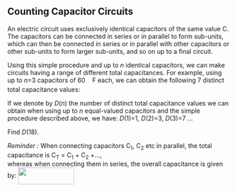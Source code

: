 ## Counting Capacitor Circuits

An electric circuit uses exclusively identical capacitors of the same value C.
<br>
The capacitors can be connected in series or in parallel to form sub-units, which can then be connected in series or in parallel with other capacitors or other sub-units to form larger sub-units, and so on up to a final circuit.

Using this simple procedure and up to <var>n</var> identical capacitors, we can make circuits having a range of different total capacitances. For example, using up to <var>n</var>=3 capacitors of 60 <img src="project/images/p155_capsmu.gif" width="12" height="21" alt="" style="vertical-align:middle;">F each, we can obtain the following 7 distinct total capacitance values: 

If we denote by <var>D</var>(<var>n</var>) the number of distinct total capacitance values we can obtain when using up to <var>n</var> equal-valued capacitors and the simple procedure described above, we have: <var>D</var>(1)=1, <var>D</var>(2)=3, <var>D</var>(3)=7 ...

Find <var>D</var>(18).

<i>Reminder :</i> When connecting capacitors C<sub>1</sub>, C<sub>2</sub> etc in parallel, the total capacitance is C<sub>T</sub>&#xA0;=&#xA0;C<sub>1</sub>&#xA0;+&#xA0;C<sub>2</sub>&#xA0;+...,
<br>
whereas when connecting them in series, the overall capacitance is given by:
<img src="project/images/p155_capsform.gif" width="127" height="38" alt="" style="vertical-align:middle;">
